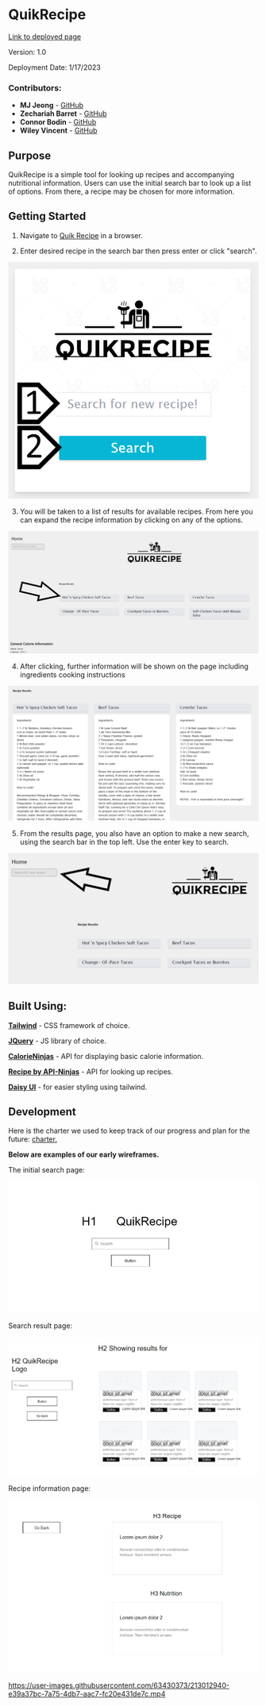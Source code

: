 # QuikRecipe

[Link to deployed page](https://zechb7.github.io/QuikRecipe/)

Version: 1.0

Deployment Date: 1/17/2023

### Contributors:
* **MJ Jeong** - [GitHub](https://github.com/mjtic)
* **Zechariah Barret** - [GitHub](https://github.com/ZechB7)
* **Connor Bodin** - [GitHub](https://github.com/connorbodin)
* **Wiley Vincent** - [GitHub](https://github.com/WileyVincent)

## Purpose

QuikRecipe is a simple tool for looking up recipes and accompanying nutritional information. Users can use the initial search bar to look up a list of options. From there, a recipe may be chosen for more information.

## Getting Started

1. Navigate to [Quik Recipe](https://zechb7.github.io/Pantry-Inventory-and-calorie-Info/) in a browser.

2. Enter desired recipe in the search bar then press enter or click "search".
<p align="left">
  <img src="Assets/images/Instruction01.png" alt="image of search page instructions"/>
</p>

3. You will be taken to a list of results for available recipes. From here you can expand the recipe information by clicking on any of the options.
<p align="left">
  <img src="Assets/images/Instruction02.png" alt="image of search results page"/>
</p>

4. After clicking, further information will be shown on the page including ingredients cooking instructions
<p align="left">
  <img src="Assets/images/Instruction03.png" alt="image of recipe details"/>
</p>

5. From the results page, you also have an option to make a new search, using the search bar in the top left. Use the enter key to search.
<p align="left">
  <img src="Assets/images/Instruction04.png" alt="image of search bar location on results page"/>
</p>


## Built Using:

**[Tailwind](https://tailwindcss.com/)** - CSS framework of choice.

**[JQuery](https://jquery.com/)** - JS library of choice.

**[CalorieNinjas](https://calorieninjas.p.rapidapi.com/v1/nutrition)** - API for displaying basic calorie information.

**[Recipe by API-Ninjas](https://api-ninjas.com/api/recipe)** - API for looking up recipes.

**[Daisy UI](https://daisyui.com/)** - for easier styling using tailwind.

## Development

Here is the charter we used to keep track of our progress and plan for the future: [charter.](https://docs.google.com/document/d/1hdtiVcMP_kd0J5KbVvTyVbF2O0C-vctW84k9r7vZiKs/edit?usp=sharing)

**Below are examples of our early wireframes.**

The initial search page:
<p align="center">
  <img src="Assets/images/wireframe01.jpg" alt="initial search page"/>
</p>

Search result page:
<p align="center">
  <img src="Assets/images/wireframe02.jpg" alt="search results"/>
</p>

Recipe information page:
<p align="center">
  <img src="Assets/images/wireframe03.jpg" alt="recipe information"/>
</p>



https://user-images.githubusercontent.com/63430373/213012940-e39a37bc-7a75-4db7-aac7-fc20e431de7c.mp4

